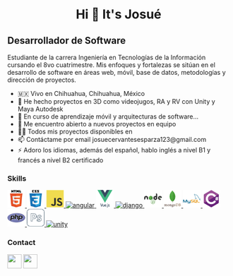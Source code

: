 <div class="titulo">
  <h1 align="center" dir=auto> Hi 👋 It's Josué</h1>
</div>
<div>
  <h2>Desarrollador de Software</h2>
</div>
<div>
  <p>Estudiante de la carrera Ingeniería en Tecnologías de la Información cursando el 8vo cuatrimestre.
  Mis enfoques y fortalezas se sitúan en el desarrollo de software en áreas web, móvil, base de datos, metodologías y dirección de proyectos.</p>
<ul>
<li> 🇲🇽 Vivo en Chihuahua, Chihuahua, México </li>
<li> 🚀 He hecho proyectos en 3D como videojugos, RA y RV con Unity y Maya Autodesk </li>
<li> 🧠 En curso de aprendizaje móvil y arquitecturas de software... </li> 
<li> 🤝 Me encuentro abierto a nuevos proyectos en equipo </li> 
<li> 👨‍💻 Todos mis proyectos disponibles en  </li> 
<li> 📫 Contáctame por email josuecervantesesparza123@gmail.com </li> 
<li> ⚡ Adoro los idiomas, además del español, hablo inglés a nivel B1 y francés a nivel B2 certificado </li> 
</ul>

  <h3> Skills</h3>  
<!-- Icono html -->
<a href="https://www.w3.org/html/" rel="nofollow"> <img src="https://raw.githubusercontent.com/devicons/devicon/master/icons/html5/html5-original-wordmark.svg" alt="html5" width="40" height="40" style="max-width: 100%;"> </a>
<!-- Icono css -->
<a href="https://www.w3schools.com/css/" rel="nofollow"> <img src="https://raw.githubusercontent.com/devicons/devicon/master/icons/css3/css3-original-wordmark.svg" alt="css3" width="40" height="40" style="max-width: 100%;"> </a>
<!-- Icono JS -->
<a href="https://developer.mozilla.org/en-US/docs/Web/JavaScript" rel="nofollow"> <img src="https://raw.githubusercontent.com/devicons/devicon/master/icons/javascript/javascript-original.svg" alt="javascript" width="40" height="40" style="max-width: 100%;"> </a>
 <!-- Icono Angular -->
<a href="https://angular.io" rel="nofollow"> <img src="https://camo.githubusercontent.com/9eecc42439347332f256a326363924551042f5b96235f972982512199476611a/68747470733a2f2f616e67756c61722e696f2f6173736574732f696d616765732f6c6f676f732f616e67756c61722f616e67756c61722e737667" alt="angular" width="40" height="40" data-canonical-src="https://angular.io/assets/images/logos/angular/angular.svg" style="max-width: 100%;"> </a>
<!-- Icono Vue -->
<a href="https://vuejs.org/" rel="nofollow"> <img src="https://raw.githubusercontent.com/devicons/devicon/master/icons/vuejs/vuejs-original-wordmark.svg" alt="vuejs" width="40" height="40" style="max-width: 100%;"> </a> 
 <!-- Icono Django -->
<a href="https://www.djangoproject.com/" rel="nofollow"> <img src="https://camo.githubusercontent.com/537f66454b766b0d56da91225206ebf6d28ecff24d84668d52cf9430e02460fd/68747470733a2f2f63646e2e776f726c64766563746f726c6f676f2e636f6d2f6c6f676f732f646a616e676f2e737667" alt="django" width="40" height="40" data-canonical-src="https://cdn.worldvectorlogo.com/logos/django.svg" style="max-width: 100%;"> </a>
<!-- Icono Nodejs -->
<a href="https://nodejs.org" rel="nofollow"> <img src="https://raw.githubusercontent.com/devicons/devicon/master/icons/nodejs/nodejs-original-wordmark.svg" alt="nodejs" width="40" height="40" style="max-width: 100%;"> </a>
  <!-- Icono mongo -->
<a href="https://www.mongodb.com/" rel="nofollow"> <img src="https://raw.githubusercontent.com/devicons/devicon/master/icons/mongodb/mongodb-original-wordmark.svg" alt="mongodb" width="40" height="40" style="max-width: 100%;"> </a> <a href="https://www.mysql.com/" rel="nofollow"> <img src="https://raw.githubusercontent.com/devicons/devicon/master/icons/mysql/mysql-original-wordmark.svg" alt="mysql" width="40" height="40" style="max-width: 100%;"> </a> 
 <!-- Icono C# -->
  <a href="https://www.w3schools.com/cs/" rel="nofollow"> <img src="https://raw.githubusercontent.com/devicons/devicon/master/icons/csharp/csharp-original.svg" alt="csharp" width="40" height="40" style="max-width: 100%;"> </a> 
  <!-- Icono PHP -->
<a href="https://www.php.net" rel="nofollow"> <img src="https://raw.githubusercontent.com/devicons/devicon/master/icons/php/php-original.svg" alt="php" width="40" height="40" style="max-width: 100%;"> </a> 
  <!-- Icono Photoshop -->
    <a href="https://www.photoshop.com/en" rel="nofollow"> <img src="https://raw.githubusercontent.com/devicons/devicon/master/icons/photoshop/photoshop-line.svg" alt="photoshop" width="40" height="40" style="max-width: 100%;"> </a>
  <!-- Icono Unity -->
  <a href="https://unity.com/" rel="nofollow"> <img src="https://camo.githubusercontent.com/f8f5c4f90fe3c43e5b7858360cf3a4eeffcaa0bdf7352c7c8c4b9c1489bb7f99/68747470733a2f2f7777772e766563746f726c6f676f2e7a6f6e652f6c6f676f732f756e69747933642f756e69747933642d69636f6e2e737667" alt="unity" width="40" height="40" data-canonical-src="https://www.vectorlogo.zone/logos/unity3d/unity3d-icon.svg" style="max-width: 100%;"> </a> </p>

<h3> Contact </h3>  
<p> 
  <!-- Icono Github -->
  <a href="https://www.github.com/JosueCervantes"><img src="https://raw.githubusercontent.com/danielcranney/readme-generator/main/public/icons/socials/github-dark.svg" width="32" height="32" style="max-width: 100%;"></a> 
  <!-- Icono Insta-->
  <a href="http://www.instagram.com/josue.rcervantes/" rel="nofollow"><img src="https://raw.githubusercontent.com/danielcranney/readme-generator/main/public/icons/socials/instagram.svg" width="32" height="32" style="max-width: 100%;"></a> </p>
</div>
